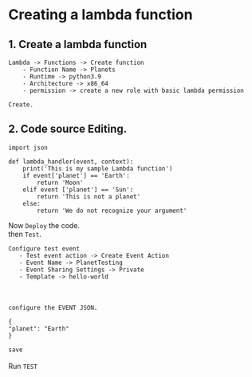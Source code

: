 # Creating a lambda function

## 1. Create a lambda function <br>
```
Lambda -> Functions -> Create function
    - Function Name -> Planets 
    - Runtime -> python3.9
    - Architecture -> x86_64
    - permission -> create a new role with basic lambda permission

Create.  
```
## 2. Code source Editing. <br>
```
import json

def lambda_handler(event, context):
    print('This is my sample Lambda function')
    if event['planet'] == 'Earth':
        return 'Moon'
    elif event ['planet'] == 'Sun':
        return 'This is not a planet'
    else: 
        return 'We do not recognize your argument'
```
 Now `Deploy` the code. <br>
 then `Test`. <br>
 ```
 Configure test event
    - Test event action -> Create Event Action
    - Event Name -> PlanetTesting
    - Event Sharing Settings -> Private
    - Template -> hello-world
 ```
 <br> <br> `configure the EVENT JSON.`
 ```
{
"planet": "Earth"
}
 ```
 `save` <br><br> Run `TEST`